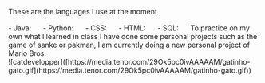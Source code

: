 
<p>These are the languages I use at the moment</p>
- Java: <img src="icons/java.png" width="16" height="16">
- Python: <img src="icons/python.png" width="16" height="16">
- CSS: <img src="icons/css.png" width="16" height="16">
- HTML: <img src="icons/html.png" width="16" height="16">
- SQL: <img src="icons/sql.png" width="16" height="16">
To practice on my own what I learned in class I have done some personal projects such as the game of sanke or pakman, I am currently doing a new personal project of Mario Bros.</br>
![catdevelopper]([https://media.tenor.com/29Ok5pc0ivAAAAAM/gatinho-gato.gif](https://media.tenor.com/29Ok5pc0ivAAAAAM/gatinho-gato.gif))
